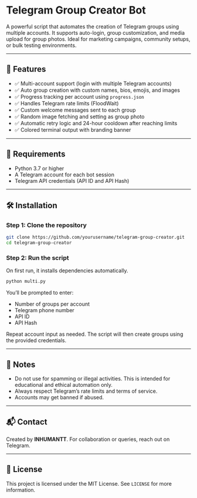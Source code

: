 # Telegram Group Creator Bot

A powerful script that automates the creation of Telegram groups using multiple accounts. It supports auto-login, group customization, and media upload for group photos. Ideal for marketing campaigns, community setups, or bulk testing environments.

---

## 🚀 Features

- ✅ Multi-account support (login with multiple Telegram accounts)
- ✅ Auto group creation with custom names, bios, emojis, and images
- ✅ Progress tracking per account using `progress.json`
- ✅ Handles Telegram rate limits (FloodWait)
- ✅ Custom welcome messages sent to each group
- ✅ Random image fetching and setting as group photo
- ✅ Automatic retry logic and 24-hour cooldown after reaching limits
- ✅ Colored terminal output with branding banner

---

## 🧰 Requirements

- Python 3.7 or higher
- A Telegram account for each bot session
- Telegram API credentials (API ID and API Hash)

---

## 🛠 Installation

### Step 1: Clone the repository

```bash
git clone https://github.com/yourusername/telegram-group-creator.git
cd telegram-group-creator
```

### Step 2: Run the script

On first run, it installs dependencies automatically.

```bash
python multi.py
```

You’ll be prompted to enter:

- Number of groups per account
- Telegram phone number
- API ID
- API Hash

Repeat account input as needed. The script will then create groups using the provided credentials.

---

## 📝 Notes

- Do not use for spamming or illegal activities. This is intended for educational and ethical automation only.
- Always respect Telegram’s rate limits and terms of service.
- Accounts may get banned if abused.

---

## 📬 Contact

Created by **INHUMANTT**. For collaboration or queries, reach out on Telegram.

---

## 📄 License

This project is licensed under the MIT License. See `LICENSE` for more information.
